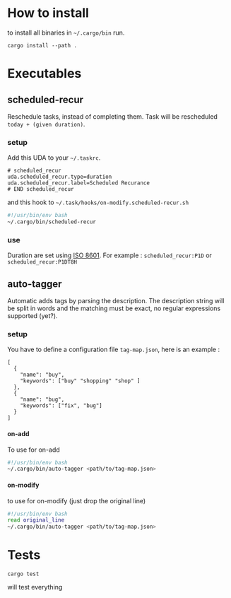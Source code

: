# How to install

to install all binaries in `~/.cargo/bin` run.

```
cargo install --path .
```

# Executables

## scheduled-recur

Reschedule tasks, instead of completing them.
Task will be rescheduled `today + (given duration)`.

### setup

Add this UDA to your `~/.taskrc`.

```
# scheduled_recur
uda.scheduled_recur.type=duration
uda.scheduled_recur.label=Scheduled Recurance
# END scheduled_recur
```

and this hook to `~/.task/hooks/on-modify.scheduled-recur.sh`

```sh
#!/usr/bin/env bash
~/.cargo/bin/scheduled-recur
```

### use

Duration are set using
[ISO 8601](https://en.wikipedia.org/wiki/ISO_8601#Durations).
For example : `scheduled_recur:P1D` or `scheduled_recur:P1DT8H`

## auto-tagger 

Automatic adds tags by parsing the description.
The description string will be split in words and the
matching must be exact, no regular expressions supported (yet?).

### setup

You have to define a configuration file `tag-map.json`,
here is an example :

```
[
  {
    "name": "buy",
    "keywords": ["buy" "shopping" "shop" ]
  },
  {
    "name": "bug",
    "keywords": ["fix", "bug"]
  }
]
```


#### on-add 

To use for on-add 

```sh
#!/usr/bin/env bash
~/.cargo/bin/auto-tagger <path/to/tag-map.json>
```

#### on-modify

to use for on-modify (just drop the original line)

```sh
#!/usr/bin/env bash
read original_line
~/.cargo/bin/auto-tagger <path/to/tag-map.json>
```

# Tests

```
cargo test
```

will test everything
